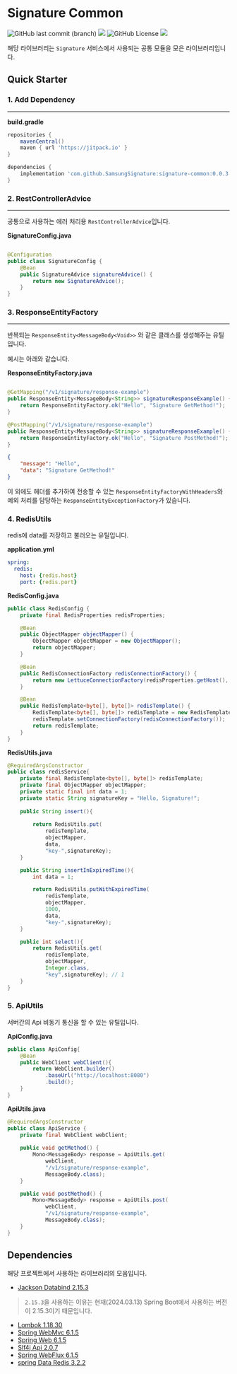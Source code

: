 # Signature Common

![GitHub last commit (branch)](https://img.shields.io/github/last-commit/SamsungSignature/signature-common/main)
![](https://github.com/SamsungSignature/signature-common/actions/workflows/signature-common.yml/badge.svg)
![GitHub License](https://img.shields.io/badge/license-MIT-blue)
[![](https://jitpack.io/v/SamsungSignature/signature-common.svg)](https://jitpack.io/#SamsungSignature/signature-common)

해당 라이브러리는 `Signature` 서비스에서 사용되는 공통 모듈을 모은 라이브러리입니다.

## Quick Starter

### 1. Add Dependency

---

**build.gradle**

```groovy
repositories {
    mavenCentral()
    maven { url 'https://jitpack.io' }
}

dependencies {
    implementation 'com.github.SamsungSignature:signature-common:0.0.3'
}
```

### 2. RestControllerAdvice

---

공통으로 사용하는 에러 처리용 `RestControllerAdvice`입니다.

**SignatureConfig.java**

```java

@Configuration
public class SignatureConfig {
    @Bean
    public SignatureAdvice signatureAdvice() {
        return new SignatureAdvice();
    }
}
```

### 3. ResponseEntityFactory

---

반복되는 `ResponseEntity<MessageBody<Void>>` 와 같은 클래스를 생성해주는 유틸입니다.

예시는 아래와 같습니다.

**ResponseEntityFactory.java**

```java

@GetMapping("/v1/signature/response-example")
public ResponseEntity<MessageBody<String>> signatureResponseExample() {
    return ResponseEntityFactory.ok("Hello", "Signature GetMethod!");
}

@PostMapping("/v1/signature/response-example")
public ResponseEntity<MessageBody<String>> signatureResponseExample() {
	return ResponseEntityFactory.ok("Hello", "Signature PostMethod!");
}
```

```json
{
	"message": "Hello",
	"data": "Signature GetMethod!"
}
```

이 외에도 헤더를 추가하여 전송할 수 있는 `ResponseEntityFactoryWithHeaders`와 예외 처리를 담당하는 `ResponseEntityExceptionFactory`가 있습니다.

### 4. RedisUtils

redis에 data를 저장하고 불러오는 유틸입니다.

**application.yml**
```yaml
spring:
  redis:
    host: {redis.host}
    port: {redis.port}

```
**RedisConfig.java**
```java
public class RedisConfig {
	private final RedisProperties redisProperties;

	@Bean
	public ObjectMapper objectMapper() {
		ObjectMapper objectMapper = new ObjectMapper();
		return objectMapper;
	}

	@Bean
	public RedisConnectionFactory redisConnectionFactory() {
		return new LettuceConnectionFactory(redisProperties.getHost(), redisProperties.getPort());
	}

	@Bean
	public RedisTemplate<byte[], byte[]> redisTemplate() {
		RedisTemplate<byte[], byte[]> redisTemplate = new RedisTemplate<>();
		redisTemplate.setConnectionFactory(redisConnectionFactory());
		return redisTemplate;
	}
}
```

**RedisUtils.java**
```java
@RequiredArgsConstructor
public class redisService{
	private final RedisTemplate<byte[], byte[]> redisTemplate;
	private final ObjectMapper objectMapper;
	private static final int data = 1;
	private static String signatureKey = "Hello, Signature!";
	
	public String insert(){
		
		return RedisUtils.put(
			redisTemplate,
            objectMapper,
			data,
			"key-",signatureKey);
    }

	public String insertInExpiredTime(){
		int data = 1;

		return RedisUtils.putWithExpiredTime(
			redisTemplate,
			objectMapper,
			1000,
			data,
			"key-",signatureKey);
	}

	public int select(){
		return RedisUtils.get(
			redisTemplate,
			objectMapper,
			Integer.class,
			"key",signatureKey); // 1
	}
}
```

### 5. ApiUtils

서버간의 Api 비동기 통신을 할 수 있는 유틸입니다.

**ApiConfig.java**
```java
public class ApiConfig{
	@Bean
	public WebClient webClient(){
		return WebClient.builder()
            .baseUrl("http://localhost:8080")
            .build();
	}
}
```

**ApiUtils.java**

```java
@RequiredArgsConstructor
public class ApiService {
    private final WebClient webClient;
	
	public void getMethod() {
		Mono<MessageBody> response = ApiUtils.get(
			webClient,
			"/v1/signature/response-example",
			MessageBody.class);
	}

	public void postMethod() {
		Mono<MessageBody> response = ApiUtils.post(
			webClient,
			"/v1/signature/response-example",
			MessageBody.class);
	}
}
```

## Dependencies

해당 프로젝트에서 사용하는 라이브러리의 모음입니다.

- [Jackson Databind 2.15.3](https://mvnrepository.com/artifact/com.fasterxml.jackson.core/jackson-databind/2.15.3)

> `2.15.3`을 사용하는 이유는 현재(2024.03.13) Spring Boot에서 사용하는 버전이 2.15.3이기 때문입니다.

- [Lombok 1.18.30](https://mvnrepository.com/artifact/org.projectlombok/lombok/1.18.30)
- [Spring WebMvc 6.1.5](https://mvnrepository.com/artifact/org.springframework/spring-webmvc/6.1.5)
- [Spring Web 6.1.5](https://mvnrepository.com/artifact/org.springframework/spring-web/6.1.5)
- [Slf4j Api 2.0.7](https://mvnrepository.com/artifact/org.slf4j/slf4j-api/2.0.7)
- [Spring WebFlux 6.1.5](https://mvnrepository.com/artifact/org.springframework/spring-webflux/6.1.5)
- [spring Data Redis 3.2.2](https://mvnrepository.com/artifact/org.springframework.data/spring-data-redis/3.2.2)
